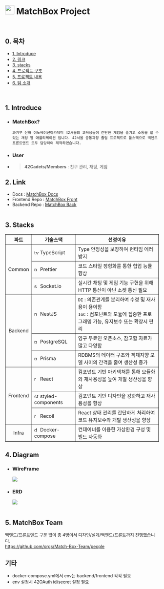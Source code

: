 # <img src="https://avatars.githubusercontent.com/u/129720335?s=200&v=4" width=30px height=30px> **MatchBox Project**

<br>

## 0. 목차

-   [1. Introduce](#1-Introduce)
-   [2. 링크](#2-Link)
-   [3. stacks](#3-Stacks)
-   [4. 프로젝트 구조](#4-Diagram)
-   [5. 프로젝트 내용](#5-Working-App-Video)
-   [6. 팀 소개](#6-MatchBox-Team)

<br>

## 1. Introduce

-   ### MatchBox?
    `과기부 산하 이노베이션아카데미 42서울의 교육생들이 간단한 게임을 즐기고 소통을 할 수 있는 채팅 웹 애플리케이션 입니다. 42서울 공통과정 졸업 프로젝트로 풀스택으로 백엔드 프론트엔드 모두 담당하여 제작하였습니다.`
-   ### User

-   > **42Cadets/Members** : 친구 관리, 채팅, 게임 <br>

## 2. Link

-   Docs : [MatchBox Docs](https://github.com/Match-Box-Team/Docs/wiki) <br>
-   Frontend Repo : [MatchBox Front](https://github.com/Match-Box-Team/FrontEnd) <br>
-   Backend Repo : [MatchBox Back](https://github.com/Match-Box-Team/BackEnd) <br>
    <br>
    

## 3. Stacks

<table border="1" align="center">
  <th align="center">파트</th>
  <th align="center">기술스택</th>
  <th align="center">선정이유</th>
  <tr>
    <td rowspan="3" align="center">Common</td>
    <td><img src="https://static-00.iconduck.com/assets.00/typescript-icon-icon-1024x1024-vh3pfez8.png" width="15px" alt="typescript_icon" /> TypeScript</td>
    <td>Type 안정성을 보장하여 런타임 에러 방지</td>
  </tr>
  <tr>
    <td><img src="https://prettier.io/icon.png" width="15px" alt="prettier_icon" /> Prettier</td>
    <td>코드 스타일 정형화를 통한 협업 능률 향상</td>
  </tr>
  <tr>
    <td><img src="https://p1.hiclipart.com/preview/609/87/646/react-logo-socketio-javascript-expressjs-github-html5-nodejs-network-socket-png-clipart.jpg" width="15px" alt="socket.io_icon" /> Socket.io</td>
    <td>실시간 채팅 및 게임 기능 구현을 위해 HTTP 통신이 아닌 소켓 통신 필요</td>
  </tr>
  <tr>
    <td rowspan="3" align="center">Backend</td>
    <td><img src="https://docs.nestjs.com/assets/logo-small.svg" width="15px" alt="nestjs_icon" /> NestJS</td>
    <td> <code>DI</code> : 의존관계를 분리하여 수정 및 재사용이 용이함 <br/> <code>IoC</code> : 컴포넌트와 모듈에 집중한 프로그래밍 가능, 유지보수 또는 확장시 편리</td>
  </tr>
  <tr>
    <td><img src="https://w7.pngwing.com/pngs/396/90/png-transparent-postgresql-database-logo-computer-icons-replication-software-developer-miscellaneous-blue-mammal-thumbnail.png" width="15px" alt="postgresql_icon" /> PostgreSQL</td>
    <td>영구 무료인 오픈소스, 참고할 자료가 많고 다양함</td>
  </tr>
  <tr>
    <td><img src="https://icons-for-free.com/iconfiles/png/512/vscode+icons+type+light+prisma-1324451365475006031.png" width="15px" alt="prisma_icon" /> Prisma</td>
    <td>RDBMS의 데이터 구조와 객체지향 모델 사이의 간격을 줄여 생산성 증가</td>
  </tr>
  <tr>
    <td rowspan="3" align="center">Frontend</td>
    <td><img src="https://upload.wikimedia.org/wikipedia/commons/thumb/a/a7/React-icon.svg/2300px-React-icon.svg.png" width="15px" alt="react_icon" /> React</td>
    <td>컴포넌트 기반 아키텍처를 통해 모듈화와 재사용성을 높여 개발 생산성을 향상</td>
  </tr>
  <tr>
    <td><img src="https://blog.kakaocdn.net/dn/l92lK/btqFNFi2V2k/kIYdVhPlhlvoG8ULF0uy61/img.png" width="15px" alt="styled_components_icon" /> styled-components</td>
    <td>컴포넌트 기반 디자인을 강화하고 재사용성을 향상</td>
  </tr>
  <tr>
    <td><img src="https://blog.kakaocdn.net/dn/14SHN/btsg1tFqmtp/VGLOZLfWKOuFVqGbsqTfnK/img.png" width="15px" alt="recoil_icon" /> Recoil</td>
    <td>React 상태 관리를 간단하게 처리하여 코드 유지보수와 개발 생산성을 향상</td>
  </tr>
  <tr>
    <td rowspan="1" align="center">Infra</td>
    <td><img src="https://techstack-generator.vercel.app/docker-icon.svg" width="15px" alt="docker-compose_icon" /> Docker-compose</td>
    <td> 컨테이너를 이용한 가상환경 구성 및 빌드 자동화</td>
  </tr>
</table>


## 4. Diagram

-   ### WireFrame <br>
    <img src="https://github.com/Match-Box-Team/Docs/assets/89024499/d1c2dda7-a670-49bb-9467-f7173d091a3a"> <br>
-   ### ERD <br>
    <img src="https://user-images.githubusercontent.com/89024499/231075910-0779571f-ec9c-4706-b182-db78b11338ad.png" /> <br>
    <br>


## 5. MatchBox Team

백엔드/프론트엔드 구분 없이 총 4명이서 디자인/설계/백엔드/프론트까지 진행했습니다. <br>
https://github.com/orgs/Match-Box-Team/people <br>

## 기타

-   docker-compose.yml에서 env는 backend/frontend 각각 필요
-   env 설정시 42OAuth id/secret 설정 필요
